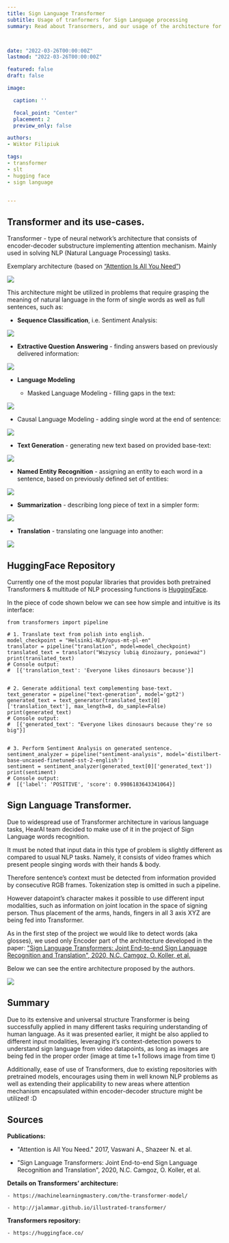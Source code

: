 ```yaml
---
title: Sign Language Transformer
subtitle: Usage of tranformers for Sign Language processing
summary: Read about Transormers, and our usage of the architecture for SL processing



date: "2022-03-26T00:00:00Z"
lastmod: "2022-03-26T00:00:00Z"

featured: false
draft: false

image:

  caption: ''

  focal_point: "Center"
  placement: 2
  preview_only: false

authors:
- Wiktor Filipiuk

tags:
- transformer
- slt
- hugging face
- sign language


---
```











## Transformer and its use-cases.

Transformer - type of neural network’s architecture that consists of encoder-decoder substructure implementing attention mechanism. Mainly used in solving NLP (Natural Language Processing) tasks.

Exemplary architecture (based on [“Attention Is All You Need”](https://arxiv.org/abs/1706.03762))




![](image5.png)
 

This architecture might be utilized in problems that require grasping the meaning of natural language in the form of single words as well as full sentences, such as:

- **Sequence Classification**, i.e. Sentiment Analysis:



![](image2.png)


- **Extractive Question Answering** - finding answers based on previously delivered information:



![](image9.png)


- **Language Modeling**

  - Masked Language Modeling - filling gaps in the text:



![](image1.png)


   - Causal Language Modeling - adding single word at the end of sentence:



![](image10.png)


- **Text Generation** - generating new text based on provided base-text:


![](image6.png)


- **Named Entity Recognition** - assigning an entity to each word in a sentence, based on previously defined set of entities:



![](image4.png)


- **Summarization** - describing long piece of text in a simpler form:



![](image3.png)


- **Translation** - translating one language into another:



![](image7.png)


## HuggingFace Repository

Currently one of the most popular libraries that provides both pretrained Transformers & multitude of NLP processing functions is [HuggingFace](https://huggingface.co/models).

	

In the piece of code shown below we can see how simple and intuitive is its interface:


```python:
from transformers import pipeline

# 1. Translate text from polish into english.
model_checkpoint = "Helsinki-NLP/opus-mt-pl-en"
translator = pipeline("translation", model=model_checkpoint)
translated_text = translator("Wszyscy lubią dinozaury, ponieważ")
print(translated_text)
# Console output:
#  [{'translation_text': 'Everyone likes dinosaurs because'}]


# 2. Generate additional text complementing base-text.
text_generator = pipeline("text-generation", model='gpt2')
generated_text = text_generator(translated_text[0]['translation_text'], max_length=8, do_sample=False)
print(generated_text)
# Console output:
#  [{'generated_text': "Everyone likes dinosaurs because they're so big"}]


# 3. Perform Sentiment Analysis on generated sentence.
sentiment_analyzer = pipeline("sentiment-analysis", model='distilbert-base-uncased-finetuned-sst-2-english')
sentiment = sentiment_analyzer(generated_text[0]['generated_text'])
print(sentiment)
# Console output:
#  [{'label': 'POSITIVE', 'score': 0.9986183643341064}]
```


## Sign Language Transformer.

Due to widespread use of Transformer architecture in various language tasks, HearAI team decided to make use of it in the project of Sign Language words recognition.

It must be noted that input data in this type of problem is slightly different as compared to usual NLP tasks. Namely, it consists of video frames which present people singing words with their hands & body.

Therefore sentence’s context must be detected from information provided by consecutive RGB frames. Tokenization step is omitted in such a pipeline.

However datapoint’s character makes it possible to use different input modalities, such as information on joint location in the space of signing person. Thus placement of the arms, hands, fingers in all 3 axis XYZ are being fed into Transformer.

As in the first step of the project we would like to detect words (aka glosses), we used only Encoder part of the architecture developed in the paper: ["Sign Language Transformers: Joint End-to-end Sign Language Recognition and Translation", 2020, N.C. Camgoz, O. Koller, et al.](https://arxiv.org/pdf/2003.13830.pdf)

Below we can see the entire architecture proposed by the authors.



![](image8.png)


## Summary

Due to its extensive and universal structure Transformer is being successfully applied in many different tasks requiring understanding of human language. As it was presented earlier, it might be also applied to different input modalities, leveraging it’s context-detection powers to understand sign language from video datapoints, as long as images are being fed in the proper order (image at time t+1 follows image from time t)

Additionally, ease of use of Transformers, due to existing repositories with pretrained models, encourages using them in well known NLP problems as well as extending their applicability to new areas where attention mechanism encapsulated within encoder-decoder structure might be utilized! :D

## Sources

**Publications:**

 - "Attention is All You Need." 2017, Vaswani A., Shazeer N. et al.

 - "Sign Language Transformers: Joint End-to-end Sign Language Recognition and Translation", 2020, N.C. Camgoz, O. Koller, et al.

**Details on Transformers’ architecture:**

	- https://machinelearningmastery.com/the-transformer-model/

	- http://jalammar.github.io/illustrated-transformer/

**Transformers repository:**

	- https://huggingface.co/

